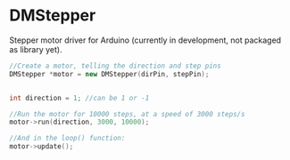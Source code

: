 # DMStepper
Stepper motor driver for Arduino (currently in development, not packaged as library yet).

```C++
//Create a motor, telling the direction and step pins
DMStepper *motor = new DMStepper(dirPin, stepPin);


int direction = 1; //can be 1 or -1

//Run the motor for 10000 steps, at a speed of 3000 steps/s
motor->run(direction, 3000, 10000);

//And in the loop() function:
motor->update();


```

